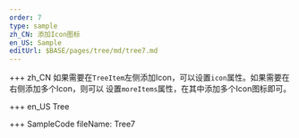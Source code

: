 ```yaml
--- 
order: 7
type: sample
zh_CN: 添加Icon图标
en_US: Sample
editUrl: $BASE/pages/tree/md/tree7.md
---
```


+++ zh_CN
如果需要在<Code>TreeItem</Code>左侧添加Icon，可以设置<Code>icon</Code>属性。如果需要在右侧添加多个Icon，则可以
设置<Code>moreItems</Code>属性，在其中添加多个Icon图标即可。

+++ en_US
Tree

+++ SampleCode
fileName: Tree7
